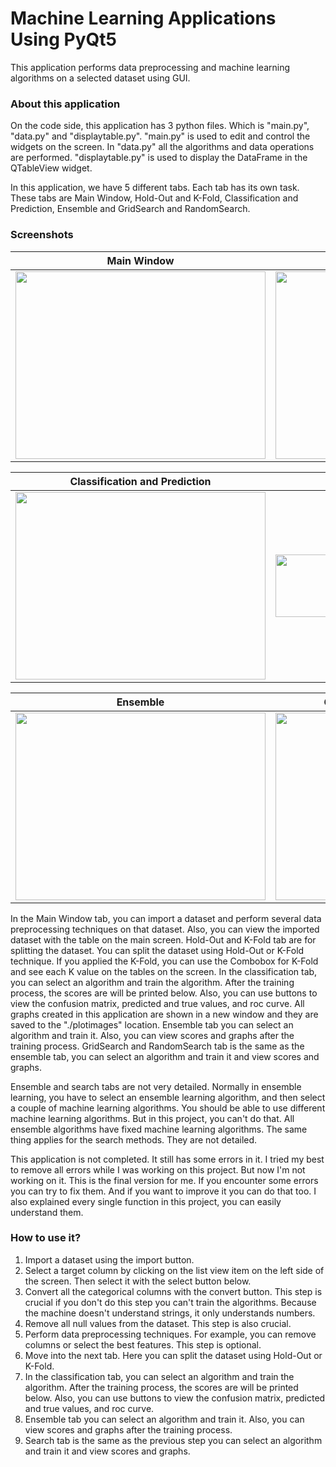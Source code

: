 # Machine Learning Applications Using PyQt5
This application performs data preprocessing and machine learning algorithms on a selected dataset using GUI.

### About this application
On the code side, this application has 3 python files. Which is "main.py", "data.py" and "displaytable.py". "main.py" is used to edit and control the widgets on the screen. In "data.py" all the algorithms and data operations are performed. "displaytable.py" is used to display the DataFrame in the QTableView widget.

In this application, we have 5 different tabs. Each tab has its own task. These tabs are Main Window, Hold-Out and K-Fold, Classification and Prediction, Ensemble and GridSearch and RandomSearch.

### Screenshots
Main Window           |  Hold-Out and K-Fold
:-------------------------:|:-------------------------:
<img src="https://user-images.githubusercontent.com/78651744/108333648-3b843600-71e2-11eb-9835-f19f369d91fd.png" width="400" height="300" />  |  <img src="https://user-images.githubusercontent.com/78651744/108333666-42ab4400-71e2-11eb-9555-e1a44d4654e6.png" width="400" height="300" />

Classification and Prediction           |  Graphs
:-------------------------:|:-------------------------:
<img src="https://user-images.githubusercontent.com/78651744/108333671-43dc7100-71e2-11eb-9ae0-c06e2a64915c.png" width="400" height="300" />  |  <img src="https://user-images.githubusercontent.com/78651744/108333676-44750780-71e2-11eb-9a52-50791d94b15b.png" width="400" height="100" />

Ensemble           |  GridSearch and RandomSearch
:-------------------------:|:-------------------------:
<img src="https://user-images.githubusercontent.com/78651744/108333679-450d9e00-71e2-11eb-8aa2-dea9fb7a1794.png" width="400" height="300" />  |  <img src="https://user-images.githubusercontent.com/78651744/108333686-463ecb00-71e2-11eb-90a4-75c3aa2e6b20.png" width="400" height="300" />

In the Main Window tab, you can import a dataset and perform several data preprocessing techniques on that dataset. Also, you can view the imported dataset with the table on the main screen. Hold-Out and K-Fold tab are for splitting the dataset. You can split the dataset using Hold-Out or K-Fold technique. If you applied the K-Fold, you can use the Combobox for K-Fold and see each K value on the tables on the screen. In the classification tab, you can select an algorithm and train the algorithm. After the training process, the scores are will be printed below. Also, you can use buttons to view the confusion matrix, predicted and true values, and roc curve. All graphs created in this application are shown in a new window and they are saved to the "./plotimages" location. Ensemble tab you can select an algorithm and train it. Also, you can view scores and graphs after the training process. GridSearch and RandomSearch tab is the same as the ensemble tab, you can select an algorithm and train it and view scores and graphs.

Ensemble and search tabs are not very detailed. Normally in ensemble learning, you have to select an ensemble learning algorithm, and then select a couple of machine learning algorithms. You should be able to use different machine learning algorithms. But in this project, you can't do that. All ensemble algorithms have fixed machine learning algorithms. The same thing applies for the search methods. They are not detailed.

This application is not completed. It still has some errors in it. I tried my best to remove all errors while I was working on this project. But now I'm not working on it. This is the final version for me. If you encounter some errors you can try to fix them. And if you want to improve it you can do that too. I also explained every single function in this project, you can easily understand them.

### How to use it?
1. Import a dataset using the import button. 
2. Select a target column by clicking on the list view item on the left side of the screen. Then select it with the select button below. 
3. Convert all the categorical columns with the convert button. This step is crucial if you don't do this step you can't train the algorithms. Because the machine doesn't understand strings, it only understands numbers. 
4. Remove all null values from the dataset. This step is also crucial.  
5. Perform data preprocessing techniques. For example, you can remove columns or select the best features. This step is optional.  
6. Move into the next tab. Here you can split the dataset using Hold-Out or K-Fold.  
7. In the classification tab, you can select an algorithm and train the algorithm. After the training process, the scores are will be printed below. Also, you can use buttons to view the confusion matrix, predicted and true values, and roc curve.  
8. Ensemble tab you can select an algorithm and train it. Also, you can view scores and graphs after the training process.  
9. Search tab is the same as the previous step you can select an algorithm and train it and view scores and graphs.  


